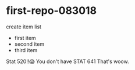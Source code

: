 # first-repo-083018



create item list
- first item
- second item
- third item


Stat 520!!:scream:
You don't have STAT 641 
That's woow.
